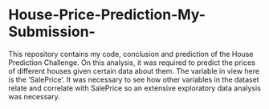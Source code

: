 # House-Price-Prediction-My-Submission-
This repository contains my code, conclusion and prediction of the House Prediction Challenge.
On this analysis, it was required to predict the prices of different houses given certain data about them. The variable in view here is the ‘SalePrice’.
It was necessary to see how other variables in the dataset relate and correlate with SalePrice so an extensive exploratory data analysis was necessary.
